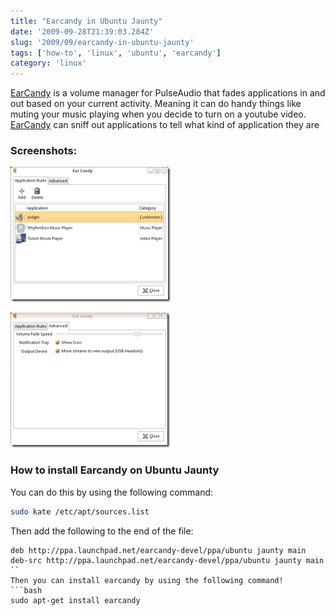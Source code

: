 ```yaml
---
title: "Earcandy in Ubuntu Jaunty"
date: '2009-09-28T21:39:03.284Z'
slug: '2009/09/earcandy-in-ubuntu-jaunty'
tags: ['how-to', 'linux', 'ubuntu', 'earcandy']
category: 'linux'
---
```

[EarCandy](https://launchpad.net/earcandy) is a volume manager for PulseAudio that fades applications in and out based on your current activity. Meaning it can do handy things like muting your music playing when you decide to turn on a youtube video. [EarCandy](https://launchpad.net/earcandy) can sniff out applications to tell what kind of application they are

### Screenshots:
![earcandy.png](images/earcandy.png)

![earcandy2.png](images/earcandy2.png)

### How to install Earcandy on Ubuntu Jaunty

You can do this by using the following command:
```bash
sudo kate /etc/apt/sources.list
```
Then add the following to the end of the file:
```text
deb http://ppa.launchpad.net/earcandy-devel/ppa/ubuntu jaunty main
deb-src http://ppa.launchpad.net/earcandy-devel/ppa/ubuntu jaunty main
``
Then you can install earcandy by using the following command!
```bash
sudo apt-get install earcandy
```